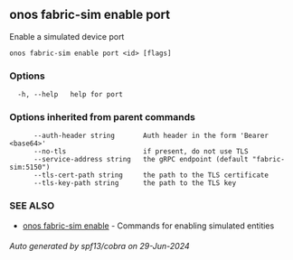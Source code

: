 <!--
SPDX-FileCopyrightText: 2019-present Open Networking Foundation <info@opennetworking.org>

SPDX-License-Identifier: Apache-2.0
-->

## onos fabric-sim enable port

Enable a simulated device port

```
onos fabric-sim enable port <id> [flags]
```

### Options

```
  -h, --help   help for port
```

### Options inherited from parent commands

```
      --auth-header string       Auth header in the form 'Bearer <base64>'
      --no-tls                   if present, do not use TLS
      --service-address string   the gRPC endpoint (default "fabric-sim:5150")
      --tls-cert-path string     the path to the TLS certificate
      --tls-key-path string      the path to the TLS key
```

### SEE ALSO

* [onos fabric-sim enable](onos_fabric-sim_enable.md)	 - Commands for enabling simulated entities

###### Auto generated by spf13/cobra on 29-Jun-2024
